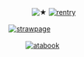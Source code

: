 ㅤㅤㅤㅤㅤㅤㅤㅤ![★](https://files.catbox.moe/xecx31.png)
[![rentry](https://files.catbox.moe/vu3nzi.png)](https://rentry.co/vilest)
<!-- This content will not appear in the rendered Markdown -->
ㅤㅤ ㅤㅤ[![strawpage](https://files.catbox.moe/fg5x9o.png)](https://mors.straw.page)
<!-- This content will not appear in the rendered Markdown -->
ㅤㅤㅤㅤㅤㅤㅤ[![atabook](https://files.catbox.moe/fzpaxo.png)](https://mors.atabook.org)

